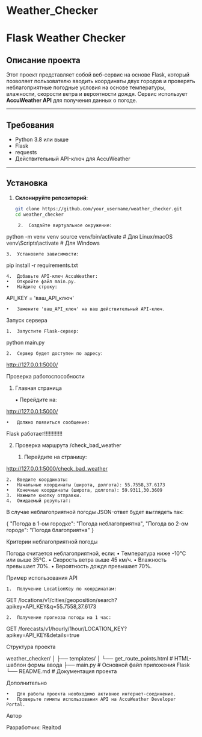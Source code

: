 # Weather_Checker

# Flask Weather Checker

## Описание проекта
Этот проект представляет собой веб-сервис на основе Flask, который позволяет пользователю вводить координаты двух городов и проверять неблагоприятные погодные условия на основе температуры, влажности, скорости ветра и вероятности дождя. Сервис использует **AccuWeather API** для получения данных о погоде.

---

## **Требования**
- Python 3.8 или выше
- Flask
- requests
- Действительный API-ключ для AccuWeather

---

## **Установка**

1. **Склонируйте репозиторий**:
   ```bash
   git clone https://github.com/your_username/weather_checker.git
   cd weather_checker

	2.	Создайте виртуальное окружение:

python -m venv venv
source venv/bin/activate  # Для Linux/macOS
venv\Scripts\activate     # Для Windows


	3.	Установите зависимости:

pip install -r requirements.txt


	4.	Добавьте API-ключ AccuWeather:
	•	Откройте файл main.py.
	•	Найдите строку:

API_KEY = 'ваш_API_ключ'


	•	Замените 'ваш_API_ключ' на ваш действительный API-ключ.

Запуск сервера

	1.	Запустите Flask-сервер:

python main.py


	2.	Сервер будет доступен по адресу:

http://127.0.0.1:5000/

Проверка работоспособности

1. Главная страница

	•	Перейдите на:

http://127.0.0.1:5000/


	•	Должно появиться сообщение:

Flask работает!!!!!!!!!!!!

2. Проверка маршрута /check_bad_weather

	1.	Перейдите на страницу:

http://127.0.0.1:5000/check_bad_weather


	2.	Введите координаты:
	•	Начальные координаты (широта, долгота): 55.7558,37.6173
	•	Конечные координаты (широта, долгота): 59.9311,30.3609
	3.	Нажмите кнопку отправки.
	4.	Ожидаемый результат:
В случае неблагоприятной погоды JSON-ответ будет выглядеть так:

{
  "Погода в 1-ом городке": "Погода неблагоприятна",
  "Погода во 2-ом городе": "Погода благоприятна"
}

Критерии неблагоприятной погоды

Погода считается неблагоприятной, если:
	•	Температура ниже -10°C или выше 35°C.
	•	Скорость ветра выше 45 км/ч.
	•	Влажность превышает 70%.
	•	Вероятность дождя превышает 70%.

Пример использования API

	1.	Получение LocationKey по координатам:

GET /locations/v1/cities/geoposition/search?apikey=API_KEY&q=55.7558,37.6173


	2.	Получение прогноза погоды на 1 час:

GET /forecasts/v1/hourly/1hour/LOCATION_KEY?apikey=API_KEY&details=true

Структура проекта

weather_checker/
│
├── templates/
│   └── get_route_points.html      # HTML-шаблон формы ввода
├── main.py                        # Основной файл приложения Flask
└── README.md                      # Документация проекта

Дополнительно

	•	Для работы проекта необходимо активное интернет-соединение.
	•	Проверьте лимиты использования API на AccuWeather Developer Portal.

Автор

Разработчик: Realtod
